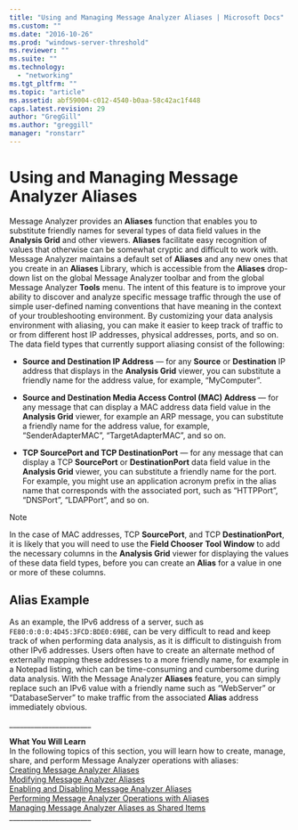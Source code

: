 ```yaml
---
title: "Using and Managing Message Analyzer Aliases | Microsoft Docs"
ms.custom: ""
ms.date: "2016-10-26"
ms.prod: "windows-server-threshold"
ms.reviewer: ""
ms.suite: ""
ms.technology: 
  - "networking"
ms.tgt_pltfrm: ""
ms.topic: "article"
ms.assetid: abf59004-c012-4540-b0aa-58c42ac1f448
caps.latest.revision: 29
author: "GregGill"
ms.author: "greggill"
manager: "ronstarr"
---
```

# Using and Managing Message Analyzer Aliases
Message Analyzer provides an **Aliases** function that enables you to substitute friendly names for several types of data field values in the **Analysis Grid** and other viewers. **Aliases** facilitate easy recognition of values that otherwise can be somewhat cryptic and difficult to work with. Message Analyzer maintains a default set of **Aliases** and any new ones that you create in an **Aliases** Library, which is accessible from the **Aliases** drop-down list on the global Message Analyzer toolbar and from the global Message Analyzer **Tools** menu. The intent of this feature is to improve your ability to discover and analyze specific message traffic through the use of simple user-defined naming conventions that have meaning in the context of your troubleshooting environment. By customizing your data analysis environment with aliasing, you can make it easier to keep track of traffic to or from different host IP addresses, physical addresses, ports, and so on. The data field types that currently support aliasing consist of the following:  
  
-   **Source and Destination IP Address** — for any **Source** or **Destination** IP address that displays in the **Analysis Grid** viewer, you can substitute a friendly name for the address value, for example, “MyComputer”.  
  
-   **Source and Destination Media Access Control (MAC) Address** — for any message that can display a MAC address data field value in the **Analysis Grid** viewer, for example an ARP message, you can substitute a friendly name for the address value, for example, “SenderAdapterMAC”, “TargetAdapterMAC”, and so on.  
  
-   **TCP SourcePort and TCP DestinationPort** — for any message that can display a TCP **SourcePort** or **DestinationPort** data field value in the **Analysis Grid** viewer, you can substitute a friendly name for the port. For example, you might use an application acronym prefix in the alias name that corresponds with the associated port, such as “HTTPPort”, “DNSPort”, “LDAPPort”, and so on.  
  
> [!NOTE]
>  In the case of MAC addresses, TCP **SourcePort**, and TCP **DestinationPort**, it is likely that you will need to use the **Field Chooser** **Tool Window** to add the necessary columns in the **Analysis Grid** viewer for displaying the values of these data field types, before you can create an **Alias** for a value in one or more of these columns.  
  
## Alias Example  
 As an example, the IPv6 address of a server, such as `FE80:0:0:0:4D45:3FCD:BDE0:69BE`, can be very difficult to read and keep track of when performing data analysis, as it is difficult to distinguish from other IPv6 addresses. Users often have to create an alternate method of externally mapping these addresses to a more friendly name, for example in a Notepad listing, which can be time-consuming and cumbersome during data analysis. With the Message Analyzer **Aliases** feature, you can simply replace such an IPv6 value with a friendly name such as “WebServer” or “DatabaseServer” to make traffic from the associated **Alias** address immediately obvious.  
  
 ______________________\_  
  
 **What You Will Learn**   
In the following topics of this section, you will learn how to create, manage, share, and perform Message Analyzer operations with aliases:  
[Creating Message Analyzer Aliases](creating-message-analyzer-aliases.md)  
[Modifying Message Analyzer Aliases](modifying-message-analyzer-aliases.md)  
[Enabling and Disabling Message Analyzer Aliases](enabling-and-disabling-message-analyzer-aliases.md)  
[Performing Message Analyzer Operations with Aliases](performing-message-analyzer-operations-with-aliases.md)  
[Managing Message Analyzer Aliases as Shared Items](managing-message-analyzer-aliases-as-shared-items.md)  
______________________\_